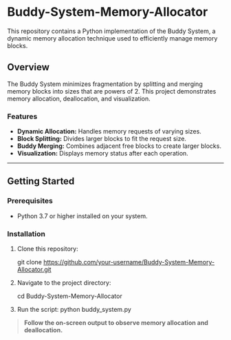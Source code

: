# Buddy-System-Memory-Allocator

This repository contains a Python implementation of the Buddy System, a dynamic memory allocation technique used to efficiently manage memory blocks.  

## Overview  

The Buddy System minimizes fragmentation by splitting and merging memory blocks into sizes that are powers of 2. This project demonstrates memory allocation, deallocation, and visualization.  

### Features  
- **Dynamic Allocation:** Handles memory requests of varying sizes.  
- **Block Splitting:** Divides larger blocks to fit the request size.  
- **Buddy Merging:** Combines adjacent free blocks to create larger blocks.  
- **Visualization:** Displays memory status after each operation.  

---

## Getting Started  

### Prerequisites  
- Python 3.7 or higher installed on your system.  

### Installation  
1. Clone this repository:  
   
    git clone https://github.com/your-username/Buddy-System-Memory-Allocator.git

2. Navigate to the project directory:

    cd Buddy-System-Memory-Allocator

3. Run the script:
    python buddy_system.py

> **Follow the on-screen output to observe memory allocation and deallocation.**


